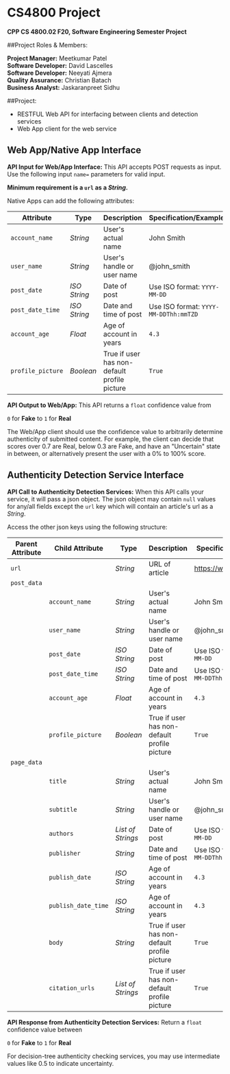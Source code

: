 # CS4800 Project  
****CPP CS 4800.02 F20, Software Engineering Semester Project****
  
##Project Roles & Members:
 
**Project Manager:** Meetkumar Patel  
**Software Developer:** David Lascelles  
**Software Developer:** Neeyati Ajmera  
**Quality Assurance:** Christian Batach  
**Business Analyst:** Jaskaranpreet Sidhu  
  
##Project: 
- RESTFUL Web API for interfacing between clients and detection services
- Web App client for the web service 


## Web App/Native App Interface
**API Input for Web/App Interface:**
This API accepts POST requests as input. Use the following input `name=` parameters for valid input.

**Minimum requirement is a `url` as a *String*.**

Native Apps can add the following attributes:
 
|Attribute         |Type        |Description                                      |Specification/Example                |
|------------------|------------|-------------------------------------------------|-------------------------------------|
|`account_name`    |*String*    |User's actual name                               |John Smith                           |
|`user_name`       |*String*    |User's handle or user name                       |@john_smith                          |
|`post_date`       |*ISO String*|Date of post                                     |Use ISO format: `YYYY-MM-DD`         |
|`post_date_time`  |*ISO String*|Date and time of post                            |Use ISO format: `YYYY-MM-DDThh:mmTZD`|
|`account_age`     |*Float*     |Age of account in years                          |`4.3`                                |
|`profile_picture` |*Boolean*   |True if user has non-default profile picture     |`True`                               |

**API Output to Web/App:**
This API returns a `float` confidence value from

`0` for **Fake** to `1` for **Real**

The Web/App client should use the confidence value to arbitrarily determine authenticity of submitted content.
For example, the client can decide that scores over 0.7 are Real, below 0.3 are Fake, and have an "Uncertain"
state in between, or alternatively present the user with a 0% to 100% score.

## Authenticity Detection Service Interface
**API Call to Authenticity Detection Services:**
When this API calls your service, it will pass a json object. The json object may contain `null` values for any/all 
fields except the `url` key which will contain an article's url as a *String*.

Access the other json keys using the following structure:

|Parent Attribute|Child Attribute    |Type             |Description                                 |Specification/Example|
|----------------|-------------------|-----------------|--------------------------------------------|---------------------|
|`url`           |                   |*String*         |URL of article                              |https://www.google.com
|`post_data`     |          
|                |`account_name`     |*String*         |User's actual name                          |John Smith
|                |`user_name`        |*String*         |User's handle or user name                  |@john_smith
|                |`post_date`        |*ISO String*     |Date of post                                |Use ISO format: `YYYY-MM-DD`
|                |`post_date_time`   |*ISO String*     |Date and time of post                       |Use ISO format: `YYYY-MM-DDThh:mmTZD`
|                |`account_age`      |*Float*          |Age of account in years                     |`4.3`
|                |`profile_picture`  |*Boolean*        |True if user has non-default profile picture|`True`
|`page_data`     |           
|                |`title`            |*String*         |User's actual name                          |John Smith
|                |`subtitle`         |*String*         |User's handle or user name                  |@john_smith
|                |`authors`          |*List of Strings*|Date of post                                |Use ISO format: `YYYY-MM-DD`
|                |`publisher`        |*String*         |Date and time of post                       |Use ISO format: `YYYY-MM-DDThh:mmTZD`
|                |`publish_date`     |*ISO String*     |Age of account in years                     |`4.3`
|                |`publish_date_time`|*ISO String*     |Age of account in years                     |`4.3`
|                |`body`             |*String*         |True if user has non-default profile picture|`True`
|                |`citation_urls`    |*List of Strings*|True if user has non-default profile picture|`True`
        
**API Response from Authenticity Detection Services:**
Return a `float` confidence value between

`0` for **Fake** to `1` for **Real**

For decision-tree authenticity checking services, you may use intermediate values like 0.5 to indicate uncertainty.